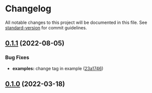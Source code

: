 # Changelog

All notable changes to this project will be documented in this file. See [standard-version](https://github.com/conventional-changelog/standard-version) for commit guidelines.

## [0.1.1](https://github.com/padok-team/terraform-azurerm-virtual-network/compare/v0.1.0...v0.1.1) (2022-08-05)


### Bug Fixes

* **examples:** change tag in example ([23a1746](https://github.com/padok-team/terraform-azurerm-virtual-network/commit/23a1746457ab03551b878ce0def32cc2a3771751))

## [0.1.0](https://github.com/padok-team/terraform-azurerm-virtual-network/compare/v1.0.0...v0.1.0) (2022-03-18)
